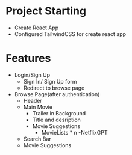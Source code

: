 # Project Starting
- Create React App
- Configured TailwindCSS for create react app


# Features
- Login/Sign Up
    - Sign In/ Sign Up form
    - Redirect to browse page
- Browse Page(after authentication)
    - Header
    - Main Movie
        - Trailer in Background
        - Title and desription
        - Movie Suggestions
            - MovieLists * n
-NetflixGPT
    - Search Bar
    - Movie Suggestions